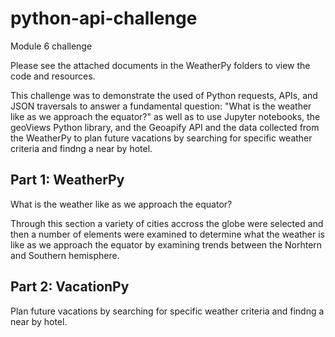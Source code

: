 # python-api-challenge
Module 6 challenge

Please see the attached documents in the WeatherPy folders to view the code and resources.

This challenge was to demonstrate the used of Python requests, APIs, and JSON traversals to answer a fundamental question: "What is the weather like as we approach the equator?" as well as to use Jupyter notebooks, the geoViews Python library, and the Geoapify API and the data collected from the WeatherPy to plan future vacations by searching for specific weather criteria and findng a near by hotel. 

## Part 1: WeatherPy
What is the weather like as we approach the equator?

Through this section a variety of cities accross the globe were selected and then a number of elements were examined to determine what the weather is like as we approach the equator by examining trends between the Norhtern and Southern hemisphere. 



## Part 2: VacationPy
Plan future vacations by searching for specific weather criteria and findng a near by hotel.
